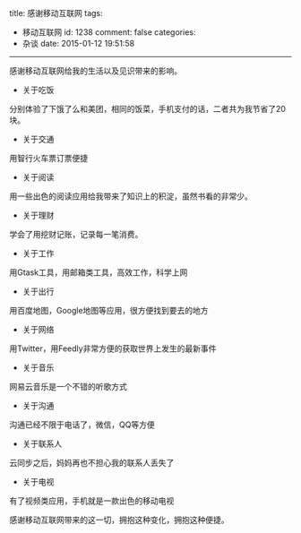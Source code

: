 title: 感谢移动互联网
tags:
  - 移动互联网
id: 1238
comment: false
categories:
  - 杂谈
date: 2015-01-12 19:51:58
---

感谢移动互联网给我的生活以及见识带来的影响。

*   关于吃饭

分别体验了下饿了么和美团，相同的饭菜，手机支付的话，二者共为我节省了20块。

*   关于交通

用智行火车票订票便捷

*   关于阅读

用一些出色的阅读应用给我带来了知识上的积淀，虽然书看的非常少。

*   关于理财

学会了用挖财记账，记录每一笔消费。

*   关于工作

用Gtask工具，用邮箱类工具，高效工作，科学上网

*   关于出行

用百度地图，Google地图等应用，很方便找到要去的地方

*   关于网络

用Twitter，用Feedly非常方便的获取世界上发生的最新事件

*   关于音乐

网易云音乐是一个不错的听歌方式

*   关于沟通

沟通已经不限于电话了，微信，QQ等方便

*   关于联系人

云同步之后，妈妈再也不担心我的联系人丢失了

*   关于电视

有了视频类应用，手机就是一款出色的移动电视

感谢移动互联网带来的这一切，拥抱这种变化，拥抱这种便捷。